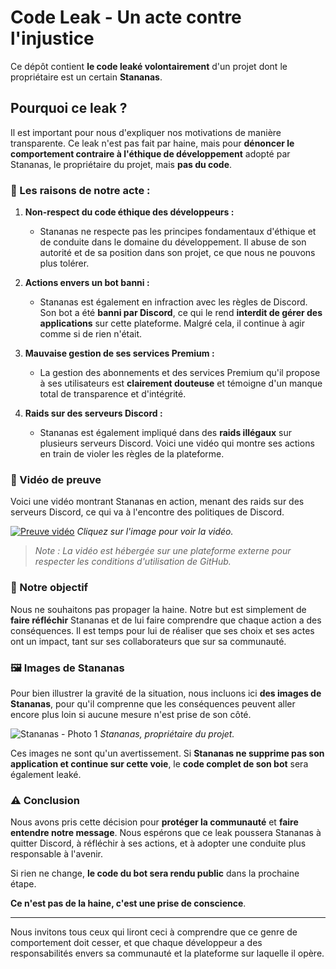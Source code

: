 # Code Leak - Un acte contre l'injustice

Ce dépôt contient **le code leaké volontairement** d'un projet dont le propriétaire est un certain **Stananas**.

## Pourquoi ce leak ?

Il est important pour nous d'expliquer nos motivations de manière transparente. Ce leak n'est pas fait par haine, mais pour **dénoncer le comportement contraire à l'éthique de développement** adopté par Stananas, le propriétaire du projet, mais **pas du code**.

### 🚩 Les raisons de notre acte :

1. **Non-respect du code éthique des développeurs :**
   - Stananas ne respecte pas les principes fondamentaux d'éthique et de conduite dans le domaine du développement. Il abuse de son autorité et de sa position dans son projet, ce que nous ne pouvons plus tolérer.
   
2. **Actions envers un bot banni :**
   - Stananas est également en infraction avec les règles de Discord. Son bot a été **banni par Discord**, ce qui le rend **interdit de gérer des applications** sur cette plateforme. Malgré cela, il continue à agir comme si de rien n'était.

3. **Mauvaise gestion de ses services Premium :**
   - La gestion des abonnements et des services Premium qu'il propose à ses utilisateurs est **clairement douteuse** et témoigne d'un manque total de transparence et d'intégrité.

4. **Raids sur des serveurs Discord :**
   - Stananas est également impliqué dans des **raids illégaux** sur plusieurs serveurs Discord. Voici une vidéo qui montre ses actions en train de violer les règles de la plateforme.

### 🎥 Vidéo de preuve

Voici une vidéo montrant Stananas en action, menant des raids sur des serveurs Discord, ce qui va à l'encontre des politiques de Discord.

[![Preuve vidéo](https://img.youtube.com/vi/votre_video_id/maxresdefault.jpg)](https://streamable.com/8giuwe)
*Cliquez sur l'image pour voir la vidéo.*

> *Note : La vidéo est hébergée sur une plateforme externe pour respecter les conditions d'utilisation de GitHub.*

### 🎯 Notre objectif

Nous ne souhaitons pas propager la haine. Notre but est simplement de **faire réfléchir** Stananas et de lui faire comprendre que chaque action a des conséquences. Il est temps pour lui de réaliser que ses choix et ses actes ont un impact, tant sur ses collaborateurs que sur sa communauté.

### 🖼️ Images de Stananas

Pour bien illustrer la gravité de la situation, nous incluons ici **des images de Stananas**, pour qu'il comprenne que les conséquences peuvent aller encore plus loin si aucune mesure n'est prise de son côté.

![Stananas - Photo 1](https://cdn.discordapp.com/attachments/910927014440099900/1292145434969772135/image.webp?ex=6702abb6&is=67015a36&hm=0894539688aea302e2c8af6659dfc6f4d330ebe41be846cbfec51e3f4d0b3a5f&)
*Stananas, propriétaire du projet.*

Ces images ne sont qu'un avertissement. Si **Stananas ne supprime pas son application et continue sur cette voie**, le **code complet de son bot** sera également leaké.

### ⚠️ Conclusion

Nous avons pris cette décision pour **protéger la communauté** et **faire entendre notre message**. Nous espérons que ce leak poussera Stananas à quitter Discord, à réfléchir à ses actions, et à adopter une conduite plus responsable à l'avenir.

Si rien ne change, **le code du bot sera rendu public** dans la prochaine étape.

**Ce n'est pas de la haine, c'est une prise de conscience**.

---

Nous invitons tous ceux qui liront ceci à comprendre que ce genre de comportement doit cesser, et que chaque développeur a des responsabilités envers sa communauté et la plateforme sur laquelle il opère.
